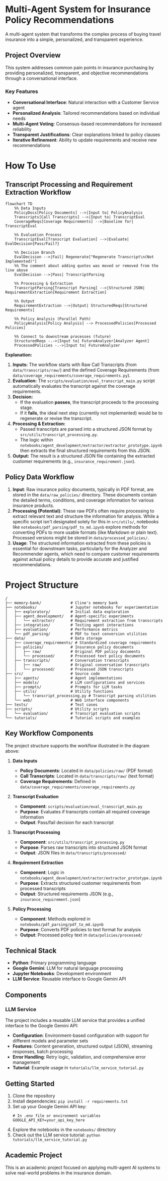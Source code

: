# Multi-Agent System for Insurance Policy Recommendations

A multi-agent system that transforms the complex process of buying travel insurance into a simple, personalized, and transparent experience.

## Project Overview

This system addresses common pain points in insurance purchasing by providing personalized, transparent, and objective recommendations through a conversational interface.

### Key Features

- **Conversational Interface**: Natural interaction with a Customer Service agent
- **Personalized Analysis**: Tailored recommendations based on individual needs
- **Multi-Agent Voting**: Consensus-based recommendations for increased reliability
- **Transparent Justifications**: Clear explanations linked to policy clauses
- **Iterative Refinement**: Ability to update requirements and receive new recommendations

# How To Use

## Transcript Processing and Requirement Extraction Workflow

```mermaid
flowchart TD
    %% Data Inputs
    PolicyDocs[Policy Documents] -->|Input to| PolicyAnalysis
    Transcripts[Call Transcripts] -->|Input to| TranscriptEval
    CoverageReqs[Coverage Requirements] -->|Baseline for| TranscriptEval

    %% Evaluation Process
    TranscriptEval[Transcript Evaluation] -->|Evaluate| EvalDecision{Pass/Fail?}

    %% Decision Branch
    EvalDecision -->|Fail| Regenerate["Regenerate Transcript\n(Not Implemented)"]
    %% The comment about adding quotes was moved or removed from the line above
    EvalDecision -->|Pass| TranscriptParsing

    %% Processing & Extraction
    TranscriptParsing[Transcript Parsing] -->|Structured JSON| RequirementExtraction[Requirement Extraction]

    %% Output
    RequirementExtraction -->|Output| StructuredReqs[Structured Requirements]

    %% Policy Analysis (Parallel Path)
    PolicyAnalysis[Policy Analysis] --> ProcessedPolicies[Processed Policies]

    %% Connect to downstream processes (future)
    StructuredReqs -.->|Input to| FutureAnalyzer[Analyzer Agent]
    ProcessedPolicies -.->|Input to| FutureAnalyzer
```

**Explanation:**

1.  **Inputs:** The workflow starts with Raw Call Transcripts (from `data/transcripts/raw/`) and the defined Coverage Requirements (from `data/coverage_requirements/coverage_requirements.py`).
2.  **Evaluation:** The `scripts/evaluation/eval_transcript_main.py` script automatically evaluates the transcript against the coverage requirements.
3.  **Decision:**
    *   If the evaluation **passes**, the transcript proceeds to the processing stage.
    *   If it **fails**, the ideal next step (currently not implemented) would be to regenerate or revise the transcript.
4.  **Processing & Extraction:**
    *   Passed transcripts are parsed into a structured JSON format by `src/utils/transcript_processing.py`.
    *   The logic within `notebooks/agent_development/extractor/extractor_prototype.ipynb` then extracts the final structured requirements from this JSON.
5.  **Output:** The result is a structured JSON file containing the extracted customer requirements (e.g., `insurance_requirement.json`).

## Policy Data Workflow

1.  **Input**: Raw insurance policy documents, typically in PDF format, are stored in the `data/raw_policies/` directory. These documents contain the detailed terms, conditions, and coverage information for various insurance products.
2.  **Processing (Potential)**: These raw PDFs often require processing to extract relevant text and structure the information for analysis. While a specific script isn't designated solely for this in `src/utils/`, notebooks like `notebooks/pdf_parsing/pdf_to_md.ipynb` explore methods for converting PDFs to more usable formats (like Markdown or plain text). Processed versions might be stored in `data/processed_policies/`.
3.  **Usage**: The structured information extracted from these policies is essential for downstream tasks, particularly for the Analyzer and Recommender agents, which need to compare customer requirements against actual policy details to provide accurate and justified recommendations.



# Project Structure

```
/
├── memory-bank/             # Cline's memory bank
├── notebooks/               # Jupyter notebooks for experimentation
│   ├── exploratory/         # Initial data exploration
│   ├── agent_development/   # Agent-specific experiments
│   │   └── extractor/       # Requirement extraction from transcripts
│   ├── integration/         # Testing agent interactions
│   ├── evaluation/          # Performance metrics
│   └── pdf_parsing/         # PDF to text conversion utilities
├── data/                    # Data storage
│   ├── coverage_requirements/ # Standardized coverage requirements
│   ├── policies/            # Insurance policy documents
│   │   ├── raw/             # Original PDF policy documents
│   │   └── processed/       # Processed text policy documents
│   ├── transcripts/         # Conversation transcripts
│   │   ├── raw/             # Original conversation transcripts
│   │   └── processed/       # Processed JSON transcripts
├── src/                     # Source code
│   ├── agents/              # Agent implementations
│   ├── models/              # LLM configurations and services
│   ├── prompts/             # Prompts for LLM tasks
│   ├── utils/               # Utility functions
│   │   └── transcript_processing.py # Transcript parsing utilities
│   └── web/                 # Web interface components
├── tests/                   # Test cases
├── scripts/                 # Utility scripts
│   └── evaluation/          # Transcript evaluation scripts
└── tutorials/               # Tutorial scripts and examples
```

## Key Workflow Components

The project structure supports the workflow illustrated in the diagram above:

1. **Data Inputs**
   - **Policy Documents**: Located in `data/policies/raw/` (PDF format)
   - **Call Transcripts**: Located in `data/transcripts/raw/` (text format)
   - **Coverage Requirements**: Defined in `data/coverage_requirements/coverage_requirements.py`

2. **Transcript Evaluation**
   - **Component**: `scripts/evaluation/eval_transcript_main.py`
   - **Purpose**: Evaluates if transcripts contain all required coverage information
   - **Output**: Pass/fail decision for each transcript

3. **Transcript Processing**
   - **Component**: `src/utils/transcript_processing.py`
   - **Purpose**: Parses raw transcripts into structured JSON format
   - **Output**: JSON files in `data/transcripts/processed/`

4. **Requirement Extraction**
   - **Component**: Logic in `notebooks/agent_development/extractor/extractor_prototype.ipynb`
   - **Purpose**: Extracts structured customer requirements from processed transcripts
   - **Output**: Structured requirements JSON (e.g., `insurance_requirement.json`)

5. **Policy Processing**
   - **Component**: Methods explored in `notebooks/pdf_parsing/pdf_to_md.ipynb`
   - **Purpose**: Converts PDF policies to text format for analysis
   - **Output**: Processed policy text in `data/policies/processed/`

## Technical Stack

- **Python**: Primary programming language
- **Google Gemini**: LLM for natural language processing
- **Jupyter Notebooks**: Development environment
- **LLM Service**: Reusable interface to Google Gemini API

## Components

### LLM Service

The project includes a reusable LLM service that provides a unified interface to the Google Gemini API:

- **Configuration**: Environment-based configuration with support for different models and parameter sets
- **Features**: Content generation, structured output (JSON), streaming responses, batch processing
- **Error Handling**: Retry logic, validation, and comprehensive error management
- **Tutorial**: Example usage in `tutorials/llm_service_tutorial.py`

## Getting Started

1. Clone the repository
2. Install dependencies: `pip install -r requirements.txt`
3. Set up your Google Gemini API key:
   ```
   # In .env file or environment variables
   GOOGLE_API_KEY=your_api_key_here
   ```
4. Explore the notebooks in the `notebooks/` directory
5. Check out the LLM service tutorial: `python tutorials/llm_service_tutorial.py`

## Academic Project

This is an academic project focused on applying multi-agent AI systems to solve real-world problems in the insurance domain.
